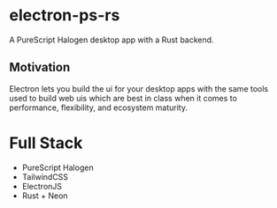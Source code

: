 # electron-ps-rs

A PureScript Halogen desktop app with a Rust backend.

## Motivation

Electron lets you build the ui for your desktop apps with the same tools used to build web uis which are best in class when it comes to performance, flexibility, and ecosystem maturity.

# Full Stack
- PureScript Halogen
- TailwindCSS
- ElectronJS
- Rust + Neon
